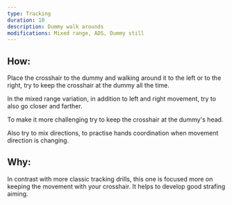 ```yaml
---
type: Tracking
duration: 10
description: Dummy walk arounds
modifications: Mixed range, ADS, Dummy still
---
```


## How:

Place the crosshair to the dummy and walking around it to the left or to the right, try to keep the crosshair at the dummy all the time.

In the mixed range variation, in addition to left and right movement, try to also go closer and farther.

To make it more challenging try to keep the crosshair at the dummy's head.

Also try to mix directions, to practise hands coordination when movement direction is changing.

## Why:

In contrast with more classic tracking drills, this one is focused more on keeping the movement with your crosshair. It helps to develop good strafing aiming.
